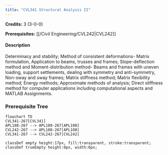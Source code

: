 ```yaml
---
title: "CVL341 Structural Analysis II"
---
```

**Credits:** 3 (3-0-0)

**Prerequisites:** [[/Civil Engineering/CVL242|CVL242]]

#### Description
Determinacy and stability; Method of consistent deformations- Matrix formulation, Application to beams, trusses and frames; Slope-deflection method and Moment-distribution method- Beams and frames with uneven loading, support settlements, dealing with symmetry and anti-symmetry, Non-sway and sway frames; Matrix stiffness method; Matrix flexibility method; Energy methods; Approximate methods of analysis; Direct stiffness method for computer applications including computational aspects and MATLAB Assignments.

### Prerequisite Tree

```mermaid
flowchart TD
CVL341-267[CVL341]
APL108-267 --> APL100-267[APL100]
CVL242-267 --> APL108-267[APL108]
CVL341-267 --> CVL242-267[CVL242]

classDef empty height:17px, fill:transparent, stroke:transparent;
classDef trueEmpty height:0px, width:0px;
```